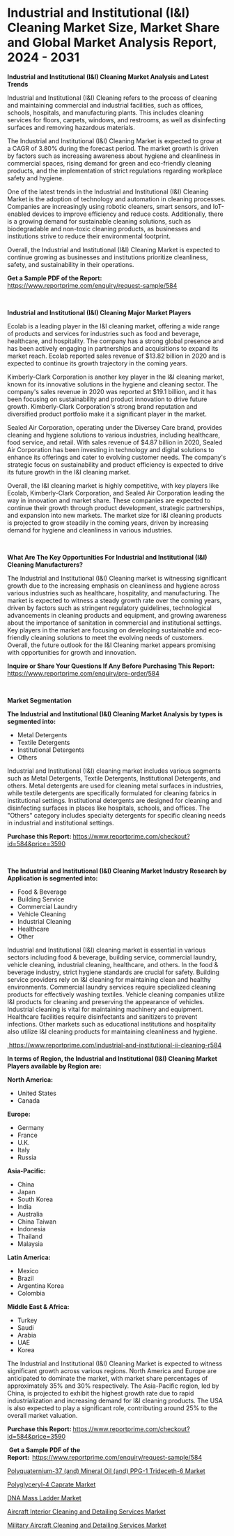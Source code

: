 <p><h1>Industrial and Institutional (I&I) Cleaning Market Size, Market Share and Global Market Analysis Report, 2024 - 2031</h1></p><p><strong>Industrial and Institutional (I&I) Cleaning Market Analysis and Latest Trends</strong></p>
<p><p>Industrial and Institutional (I&I) Cleaning refers to the process of cleaning and maintaining commercial and industrial facilities, such as offices, schools, hospitals, and manufacturing plants. This includes cleaning services for floors, carpets, windows, and restrooms, as well as disinfecting surfaces and removing hazardous materials.</p><p>The Industrial and Institutional (I&I) Cleaning Market is expected to grow at a CAGR of 3.80% during the forecast period. The market growth is driven by factors such as increasing awareness about hygiene and cleanliness in commercial spaces, rising demand for green and eco-friendly cleaning products, and the implementation of strict regulations regarding workplace safety and hygiene.</p><p>One of the latest trends in the Industrial and Institutional (I&I) Cleaning Market is the adoption of technology and automation in cleaning processes. Companies are increasingly using robotic cleaners, smart sensors, and IoT-enabled devices to improve efficiency and reduce costs. Additionally, there is a growing demand for sustainable cleaning solutions, such as biodegradable and non-toxic cleaning products, as businesses and institutions strive to reduce their environmental footprint.</p><p>Overall, the Industrial and Institutional (I&I) Cleaning Market is expected to continue growing as businesses and institutions prioritize cleanliness, safety, and sustainability in their operations.</p></p>
<p><strong>Get a Sample PDF of the Report:&nbsp;</strong> <a href="https://www.reportprime.com/enquiry/request-sample/584">https://www.reportprime.com/enquiry/request-sample/584</a></p>
<p>&nbsp;</p>
<p><strong>Industrial and Institutional (I&I) Cleaning Major Market Players</strong></p>
<p><p>Ecolab is a leading player in the I&I cleaning market, offering a wide range of products and services for industries such as food and beverage, healthcare, and hospitality. The company has a strong global presence and has been actively engaging in partnerships and acquisitions to expand its market reach. Ecolab reported sales revenue of $13.82 billion in 2020 and is expected to continue its growth trajectory in the coming years.</p><p>Kimberly-Clark Corporation is another key player in the I&I cleaning market, known for its innovative solutions in the hygiene and cleaning sector. The company's sales revenue in 2020 was reported at $19.1 billion, and it has been focusing on sustainability and product innovation to drive future growth. Kimberly-Clark Corporation's strong brand reputation and diversified product portfolio make it a significant player in the market.</p><p>Sealed Air Corporation, operating under the Diversey Care brand, provides cleaning and hygiene solutions to various industries, including healthcare, food service, and retail. With sales revenue of $4.87 billion in 2020, Sealed Air Corporation has been investing in technology and digital solutions to enhance its offerings and cater to evolving customer needs. The company's strategic focus on sustainability and product efficiency is expected to drive its future growth in the I&I cleaning market.</p><p>Overall, the I&I cleaning market is highly competitive, with key players like Ecolab, Kimberly-Clark Corporation, and Sealed Air Corporation leading the way in innovation and market share. These companies are expected to continue their growth through product development, strategic partnerships, and expansion into new markets. The market size for I&I cleaning products is projected to grow steadily in the coming years, driven by increasing demand for hygiene and cleanliness in various industries.</p></p>
<p>&nbsp;</p>
<p><strong>What Are The Key Opportunities For Industrial and Institutional (I&I) Cleaning Manufacturers?</strong></p>
<p><p>The Industrial and Institutional (I&I) Cleaning market is witnessing significant growth due to the increasing emphasis on cleanliness and hygiene across various industries such as healthcare, hospitality, and manufacturing. The market is expected to witness a steady growth rate over the coming years, driven by factors such as stringent regulatory guidelines, technological advancements in cleaning products and equipment, and growing awareness about the importance of sanitation in commercial and institutional settings. Key players in the market are focusing on developing sustainable and eco-friendly cleaning solutions to meet the evolving needs of customers. Overall, the future outlook for the I&I Cleaning market appears promising with opportunities for growth and innovation.</p></p>
<p><strong>Inquire or Share Your Questions If Any Before Purchasing This Report:</strong> <a href="https://www.reportprime.com/enquiry/pre-order/584">https://www.reportprime.com/enquiry/pre-order/584</a></p>
<p>&nbsp;</p>
<p><strong>Market Segmentation</strong></p>
<p><strong>The Industrial and Institutional (I&I) Cleaning Market Analysis by types is segmented into:</strong></p>
<p><ul><li>Metal Detergents</li><li>Textile Detergents</li><li>Institutional Detergents</li><li>Others</li></ul></p>
<p><p>Industrial and Institutional (I&I) cleaning market includes various segments such as Metal Detergents, Textile Detergents, Institutional Detergents, and others. Metal detergents are used for cleaning metal surfaces in industries, while textile detergents are specifically formulated for cleaning fabrics in institutional settings. Institutional detergents are designed for cleaning and disinfecting surfaces in places like hospitals, schools, and offices. The "Others" category includes specialty detergents for specific cleaning needs in industrial and institutional settings.</p></p>
<p><strong>Purchase this Report:&nbsp;</strong><a href="https://www.reportprime.com/checkout?id=584&price=3590">https://www.reportprime.com/checkout?id=584&price=3590</a></p>
<p>&nbsp;</p>
<p><strong>The Industrial and Institutional (I&I) Cleaning Market Industry Research by Application is segmented into:</strong></p>
<p><ul><li>Food & Beverage</li><li>Building Service</li><li>Commercial Laundry</li><li>Vehicle Cleaning</li><li>Industrial Cleaning</li><li>Healthcare</li><li>Other</li></ul></p>
<p><p>Industrial and Institutional (I&I) cleaning market is essential in various sectors including food & beverage, building service, commercial laundry, vehicle cleaning, industrial cleaning, healthcare, and others. In the food & beverage industry, strict hygiene standards are crucial for safety. Building service providers rely on I&I cleaning for maintaining clean and healthy environments. Commercial laundry services require specialized cleaning products for effectively washing textiles. Vehicle cleaning companies utilize I&I products for cleaning and preserving the appearance of vehicles. Industrial cleaning is vital for maintaining machinery and equipment. Healthcare facilities require disinfectants and sanitizers to prevent infections. Other markets such as educational institutions and hospitality also utilize I&I cleaning products for maintaining cleanliness and hygiene.</p></p>
<p><a href="https://www.reportprime.com/industrial-and-institutional-ii-cleaning-r584">&nbsp;https://www.reportprime.com/industrial-and-institutional-ii-cleaning-r584</a></p>
<p><strong>In terms of Region, the Industrial and Institutional (I&I) Cleaning Market Players available by Region are:</strong></p>
<p>
    <p> <strong> North America: </strong>
        <ul>
            <li>United States</li>
            <li>Canada</li>
        </ul>
        </p> 
    <p> <strong> Europe: </strong>
        <ul>
            <li>Germany</li>
            <li>France</li>
            <li>U.K.</li>
            <li>Italy</li>
            <li>Russia</li>
        </ul>
        </p> 
    <p> <strong> Asia-Pacific: </strong>
        <ul>
            <li>China</li>
            <li>Japan</li>
            <li>South Korea</li>
            <li>India</li>
            <li>Australia</li>
            <li>China Taiwan</li>
            <li>Indonesia</li>
            <li>Thailand</li>
            <li>Malaysia</li>
        </ul>
        </p> 
    <p> <strong> Latin America: </strong>
        <ul>
            <li>Mexico</li>
            <li>Brazil</li>
            <li>Argentina Korea</li>
            <li>Colombia</li>
        </ul>
        </p> 
    <p> <strong> Middle East & Africa: </strong>
        <ul>
            <li>Turkey</li>
            <li>Saudi</li>
            <li>Arabia</li>
            <li>UAE</li>
            <li>Korea</li>
        </ul>
    </p>
    </p>
<p><p>The Industrial and Institutional (I&I) Cleaning Market is expected to witness significant growth across various regions. North America and Europe are anticipated to dominate the market, with market share percentages of approximately 35% and 30% respectively. The Asia-Pacific region, led by China, is projected to exhibit the highest growth rate due to rapid industrialization and increasing demand for I&I cleaning products. The USA is also expected to play a significant role, contributing around 25% to the overall market valuation.</p></p>
<p><strong>Purchase this Report: </strong><a href="https://www.reportprime.com/checkout?id=584&price=3590">https://www.reportprime.com/checkout?id=584&price=3590</a></p>
<p>&nbsp;<strong>Get a Sample PDF of the Report:&nbsp;&nbsp;</strong><a href="https://www.reportprime.com/enquiry/request-sample/584">https://www.reportprime.com/enquiry/request-sample/584</a></p>
<p><strong></strong></p>
<p><p><a href="https://github.com/provorikovar/Market-Research-Report-List-6/blob/main/polyquaternium-37-and-mineral-oil-and-ppg-1-trideceth-6-market.md">Polyquaternium-37 (and) Mineral Oil (and) PPG-1 Trideceth-6 Market</a></p><p><a href="https://github.com/angelajermaine/Market-Research-Report-List-4/blob/main/polyglyceryl-4-caprate-market.md">Polyglyceryl-4 Caprate Market</a></p><p><a href="https://medium.com/@akshatreportprime/navigating-the-global-dna-mass-ladder-market-landscape-trends-forecasts-and-impact-analysis-216c55b2f918">DNA Mass Ladder Market</a></p><p><a href="https://issuu.com/reportprime-2/docs/aircraft-interior-cleaning-and-deta_f097aa49015938">Aircraft Interior Cleaning and Detailing Services Market</a></p><p><a href="https://issuu.com/reportprime-2/docs/military-aircraft-cleaning-and-deta_2c8b4b070443cd">Military Aircraft Cleaning and Detailing Services Market</a></p></p>